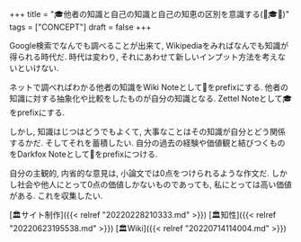 +++
title = "🎓他者の知識と自己の知識と自己の知恵の区別を意識する(📝🎓🦊)"
tags = ["CONCEPT"]
draft = false
+++

Google検索でなんでも調べることが出来て, Wikipediaをみればなんでも知識が得られる時代だ. 時代は変わり, それにあわせて新しいインプット方法を考えないといけない.

ネットで調べればわかる他者の知識をWiki Noteとして📝をprefixにする. 他者の知識に対する抽象化や比較をしたものが自分の知識となる. Zettel Noteとして🎓をprefixにする.

しかし, 知識はじつはどうでもよくて, 大事なことはその知識が自分とどう関係するかだ. そしてそれを蓄積したい. 自分の過去の経験や価値観と結びつくものをDarkfox Noteとして🦊をprefixにつける.

自分の主観的, 内省的な意見は, 小論文では0点をつけられるような作文だ. しかし社会や他人にとって0点の価値しかないものであっても, 私にとっては高い価値がある. これを収集したい.

[🏛サイト制作]({{< relref "20220228210333.md" >}}) [🏛知性]({{< relref "20220623195538.md" >}}) [🏛Wiki]({{< relref "20220714114004.md" >}})
